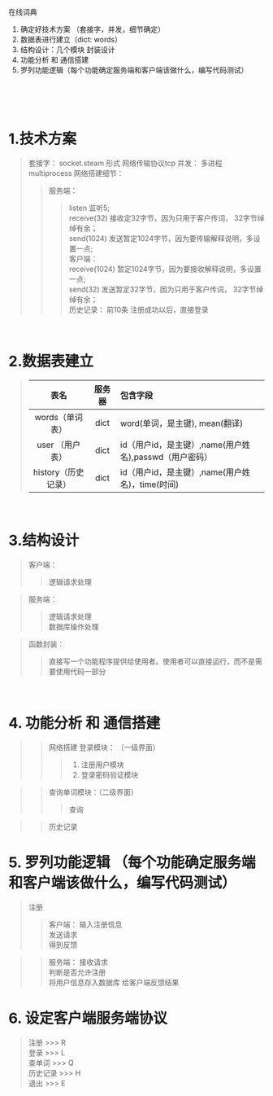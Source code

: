 在线词典

1. 确定好技术方案  （套接字，并发，细节确定）
2. 数据表进行建立（dict: words）
3. 结构设计：几个模块  封装设计
4. 功能分析  和  通信搭建
5. 罗列功能逻辑（每个功能确定服务端和客户端该做什么，编写代码测试）

<br />
<br />
<br />

# **1.技术方案**
> 套接字： socket.steam 形式
> 网络传输协议tcp
> 并发： 多进程 multiprocess
> 网络搭建细节：  
>> 服务端：
>>> listen 监听5;  
>>> receive(32) 接收定32字节，因为只用于客户传词， 32字节绰绰有余；  
>>> send(1024) 发送暂定1024字节，因为要传输解释说明，多设置一点;  
>> 客户端：     
>>> receive(1024) 暂定1024字节，因为要接收解释说明，多设置一点;   
>>> send(32) 发送暂定32字节，因为只用于客户传词， 32字节绰绰有余；  
> 历史记录： 前10条
> 注册成功以后，直接登录  
<br />

# **2.数据表建立**
> |表名 | 服务器 | 包含字段 |
> |:---------:|:-----------:|:-----------------|
> |words（单词表）|dict|word(单词，是主键), mean(翻译)|
> |user （用户表）|dict|id（用户id，是主键）,name(用户姓名),passwd（用户密码）|
> |history（历史记录）|dict|id（用户id，是主键）,name(用户姓名)，time(时间)|
<br />

# **3.结构设计**
> 客户端：
>> 逻辑请求处理  

> 服务端：
>> 逻辑请求处理  
>> 数据库操作处理  

> 函数封装：
>> 直接写一个功能程序提供给使用者。使用者可以直接运行，而不是需要使用代码一部分
<br />


# **4. 功能分析 和 通信搭建**
>> 网络搭建
>> 登录模块：  （一级界面）
>>> 1.  注册用户模块
>>> 2.  登录密码验证模块  

>> 查询单词模块：（二级界面）
>>> 查询  

>> 历史记录

# **5. 罗列功能逻辑 （每个功能确定服务端和客户端该做什么，编写代码测试）**  
> 注册
>> 客户端： 输入注册信息  
           发送请求  
           得到反馈  

>> 服务端： 接收请求  
           判断是否允许注册  
           将用户信息存入数据库
           给客户端反馈结果
# **6. 设定客户端服务端协议**
> 注册  >>>  R  
> 登录  >>>  L  
> 查单词  >>>  Q  
> 历史记录  >>>  H  
> 退出  >>>  E